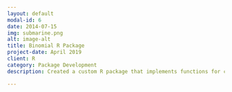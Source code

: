 ```yaml
---
layout: default
modal-id: 6
date: 2014-07-15
img: submarine.png
alt: image-alt
title: Binomial R Package
project-date: April 2019
client: R
category: Package Development
description: Created a custom R package that implements functions for calculating probabilities of a Binomial random variable, and related calculations such as probability distribution, the expected value, variance, etc. Contact me for more information!

---
```

